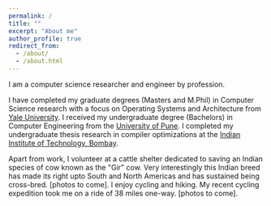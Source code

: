 ```yaml
---
permalink: /
title: ""
excerpt: "About me"
author_profile: true
redirect_from: 
  - /about/
  - /about.html
---
```

I am a computer science researcher and engineer by profession. 

I have completed my graduate degrees (Masters and M.Phil) in Computer Science research with a focus on Operating Systems and Architecture from [Yale University](https://www.yale.edu/). 
I received my undergraduate degree (Bachelors) in Computer Engineering from the [University of Pune](http://www.unipune.ac.in/). I completed my undergraduate thesis research in compiler optimizations at the [Indian Institute of Technology, Bombay](https://www.iitb.ac.in/).

Apart from work, I volunteer at a cattle shelter dedicated to saving an Indian species of cow known as the "Gir" cow. Very interestingly this Indian breed has made its right upto South and North Americas and has sustained being cross-bred. [photos to come].
I enjoy cycling and hiking. My recent cycling expedition took me on a ride of 38 miles one-way. [photos to come].
